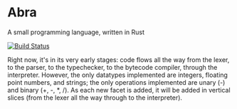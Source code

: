 # Abra
A small programming language, written in Rust

[![Build Status](https://travis-ci.org/kengorab/abra-lang.svg?branch=master)](https://travis-ci.org/kengorab/abra-lang)

Right now, it's in its very early stages: code flows all the way from the lexer, to the parser, to the
typechecker, to the bytecode compiler, through the interpreter. However, the only datatypes implemented are
integers, floating point numbers, and strings; the only operations implemented are unary (-) and
binary (+, -, *, /). As each new facet is added, it will be added in vertical slices (from the lexer all the
way through to the interpreter).
